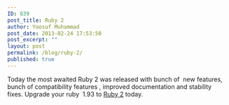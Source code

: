 ```yaml
---
ID: 839
post_title: Ruby 2
author: Yoosuf Muhammad
post_date: 2013-02-24 17:53:50
post_excerpt: ""
layout: post
permalink: /blog/ruby-2/
published: true
---
```

Today the most awaited Ruby 2 was released with bunch of  new features, bunch of compatibility features , improved documentation and stability fixes. Upgrade your ruby  1.93 to <a href="http://www.ruby-lang.org/en/" target="_blank">Ruby 2</a> today.

&nbsp;